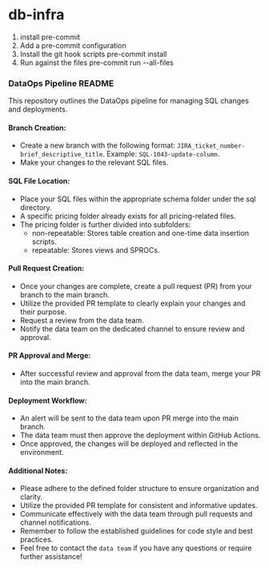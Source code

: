 # db-infra

1. install pre-commit
2. Add a pre-commit configuration
3. Install the git hook scripts
    pre-commit install
4. Run against the files
    pre-commit run --all-files



### DataOps Pipeline README

This repository outlines the DataOps pipeline for managing SQL changes and deployments.

#### Branch Creation:

* Create a new branch with the following format: `JIRA_ticket_number-brief_descriptive_title`. Example: `SQL-1043-update-column`.
* Make your changes to the relevant SQL files.

#### SQL File Location:

* Place your SQL files within the appropriate schema folder under the sql directory.
* A specific pricing folder already exists for all pricing-related files.
* The pricing folder is further divided into subfolders:
    * non-repeatable: Stores table creation and one-time data insertion scripts.
    * repeatable: Stores views and SPROCs.

#### Pull Request Creation:

* Once your changes are complete, create a pull request (PR) from your branch to the main branch.
* Utilize the provided PR template to clearly explain your changes and their purpose.
* Request a review from the data team.
* Notify the data team on the dedicated channel to ensure review and approval.

#### PR Approval and Merge:

* After successful review and approval from the data team, merge your PR into the main branch.

#### Deployment Workflow:

* An alert will be sent to the data team upon PR merge into the main branch.
* The data team must then approve the deployment within GitHub Actions.
* Once approved, the changes will be deployed and reflected in the environment.

#### Additional Notes:

* Please adhere to the defined folder structure to ensure organization and clarity.
* Utilize the provided PR template for consistent and informative updates.
* Communicate effectively with the data team through pull requests and channel notifications.
* Remember to follow the established guidelines for code style and best practices.
* Feel free to contact the ```data team``` if you have any questions or require further assistance!
